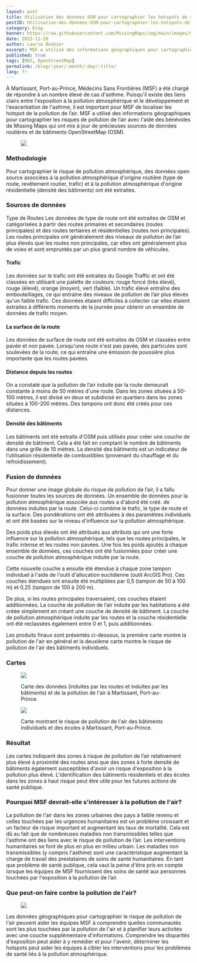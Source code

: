 ```yaml
---
layout: post
title: Utilisation des données OSM pour cartographier les hotspots de risque de pollution atmosphérique à Martissant, Port-au-Prince, en réponse à l'augmentation des cas d'asthme
postID: Utilisation-des-données-OSM-pour-cartographier-les-hotspots-de-risque-de-pollution-atmosphérique-à-Martissant-Port-au-Prince-en-réponse-à-l-augmentation-des cas-d-asthme
category: blog
banner: https://raw.githubusercontent.com/MissingMaps/img/main/images/missingmaps-blog_20221121_banner-haiti-air-pollution.png
date: 2022-11-28
author: Laurie Boobier
excerpt: MSF a utilisé des informations géographiques pour cartographier les risques de pollution de l’air avec l'aide des bénévoles de Missing Maps qui ont mis à jour de précieuses sources de données routières et de bâtiments OpenStreetMap (OSM).
published: true
tags: [MSF, OpenStreetMap]
permalink: /blog/:year/:month/:day/:title/
lang: fr
---
```


À Martissant, Port-au-Prince, Médecins Sans Frontières (MSF) a été chargé de répondre à un nombre élevé de cas d'asthme. Puisqu'il existe des liens clairs entre l'exposition à la pollution atmosphérique et le développement et l'exacerbation de l'asthme, il est important pour MSF de localiser les hotspot de la pollution de l’air. MSF a utilisé des informations géographiques pour cartographier les risques de pollution de l’air avec l'aide des bénévoles de Missing Maps qui ont mis à jour de précieuses sources de données routières et de bâtiments OpenStreetMap (OSM).
 
  <figure>
<img src="https://raw.githubusercontent.com/MissingMaps/img/main/images/missingmaps-blog_20221121_haiti-port-au-prince.jpg">
<p class="caption"></p>
</figure>
 
### Methodologie
Pour cartographier le risque de pollution atmosphérique, des données open source associées à la pollution atmosphérique d'origine routière (type de route, revêtement routier, trafic) et à la pollution atmosphérique d'origine résidentielle (densité des bâtiments) ont été extraites.
 
### Sources de données 
Type de Routes
Les données de type de route ont été extraites de OSM et catégorisées à partir des routes primaires et secondaires (routes principales) et des routes tertiaires et résidentielles (routes non principales). Les routes principales ont généralement des niveaux de pollution de l’air plus élevés que les routes non principales, car elles ont généralement plus de voies et sont empruntés par un  plus grand nombre de véhicules.
 
#### Trafic
Les données sur le trafic ont été extraites du Google Traffic et ont été classées en utilisant une palette de couleurs: rouge foncé (très élevé), rouge (élevé), orange (moyen), vert (faible). Un trafic élevé entraîne des embouteillages, ce qui entraîne des niveaux de pollution de l’air plus élevés qu'un faible trafic. Ces données étaient difficiles à collecter car elles étaient extraites à différents moments de la journée pour obtenir un ensemble de données de trafic moyen.
 
#### La surface de la route
Les données de surface de route ont été extraites de OSM et classées entre pavée et non pavée. Lorsqu'une route n'est pas pavée, des particules sont soulevées de la route, ce qui entraîne une émission de poussière plus importante que les routes pavées.
 
#### Distance depuis les routes
On a constaté que la pollution de l’air induite par la route demeurait constante à moins de 50 mètres d'une route. Dans les zones situées à 50-100 mètres, il est divisé en deux et subdivisé en quartiers dans les zones situées à 100-200 mètres. Des tampons ont donc été créés pour ces distances.
 
#### Densité des bâtiments
Les bâtiments ont été extraits d'OSM puis utilisés pour créer une couche de densité de bâtiment. Cela a été fait en comptant le nombre de bâtiments dans une grille de 10 mètres. La densité des bâtiments est un indicateur de l’utilisation résidentielle de combustibles (provenant du chauffage et du refroidissement).
 
### Fusion de données
Pour donner une image globale du risque de pollution de l’air, il a fallu fusionner toutes les sources de données. Un ensemble de données pour la pollution atmosphérique associée aux routes a d'abord été créé. de données induites par la route. Celui-ci combine le trafic, le type de route et la surface. Des pondérations ont été attribuées à des paramètres individuels et ont été basées sur le niveau d'influence sur la pollution atmosphérique.  
 
Des poids plus élevés ont été attribués aux attributs qui ont une forte influence sur la pollution atmosphérique, tels que les routes principales, le trafic intense et les routes non pavées. Une fois les poids ajoutés à chaque ensemble de données, ces couches ont été fusionnées pour créer une couche de pollution atmosphérique induite par la route. 
 
Cette nouvelle couche a ensuite été étendue à chaque zone tampon individuel à l'aide de l'outil d'allocation euclidienne (outil ArcGIS Pro). Ces couches étendues ont ensuite été multipliées par 0,5 (tampon de 50 à 100 m) et 0,25 (tampon de 100 à 200 m).
 
De plus, si les routes principales traversaient, ces couches étaient additionnées. La couche de pollution de l’air induite par les habitations a été créée simplement en créant une couche de densité de bâtiment. La couche de pollution atmosphérique induite par les routes et la couche résidentielle ont été reclassées également entre 0 et 1, puis additionnées.  

Les produits finaux sont présentés ci-dessous, la première carte montre la pollution de l'air en général et la deuxième carte montre le risque de pollution de l'air des bâtiments individuels.
 
### Cartes 
 <figure>
<img src="https://raw.githubusercontent.com/MissingMaps/img/main/images/missingmaps-blog_20221121_air-pollution-risk-map-haiti.jpg">
<p class="caption">Carte des données (induites par les routes et induites par les bâtiments) et de la pollution de l'air à Martissant, Port-au-Prince.</p>
</figure>

 <figure>
<img src="https://raw.githubusercontent.com/MissingMaps/img/main/images/missingmaps-blog_20221121_air-pollution-risk-building-map-haiti.jpg">
<p class="caption">Carte montrant le risque de pollution de l'air des bâtiments individuels et des écoles à Martissant, Port-au-Prince.</p>
</figure>

 
### Résultat 
Les cartes indiquent des zones à risque de pollution de l’air relativement plus élevé à proximité des routes ainsi que des zones à forte densité de bâtiments également susceptibles d'avoir un risque d'exposition à la pollution plus élevé. L'identification des bâtiments résidentiels et des écoles dans les zones à haut risque peut être utile pour les futures actions de santé publique.
 
### Pourquoi MSF devrait-elle s'intéresser à la pollution de l'air? 
La pollution de l'air dans les zones urbaines des pays à faible revenu et celles touchées par les urgences humanitaires est un problème croissant et un facteur de risque important et augmentant les taux de mortalité. Cela est dû au fait que de nombreuses maladies non transmissibles telles que l'asthme ont des liens avec le risque de pollution de l’air.  Les interventions humanitaires se font de plus en plus en milieu urbain. Les maladies non transmissibles (y compris l'asthme) sont une caractéristique augmentant la charge de travail des prestataires de soins de santé humanitaires. En tant que problème de santé publique, cela vaut la peine d'être pris en compte lorsque les équipes de MSF fournissent des soins de santé aux personnes touchées par l'exposition à la pollution de l’air.
 
### Que peut-on faire contre la pollution de l'air?
  <figure>
<img src="https://raw.githubusercontent.com/MissingMaps/img/main/images/missingmaps-blog_20221121_air-pollution-actions-haiti-FR.png">
<p class="caption"></p>
</figure>
 
Les données géographiques pour cartographier le risque de pollution de l'air peuvent aider les équipes MSF à comprendre quelles communautés sont les plus touchées par la pollution de l'air et à planifier leurs activités avec une couche supplémentaire d'informations. Comprendre les disparités d'exposition peut aider à y remédier et pour l'avenir, déterminer les hotspots peut aider les équipes à cibler les interventions pour les problèmes de santé liés à la pollution atmosphérique.
